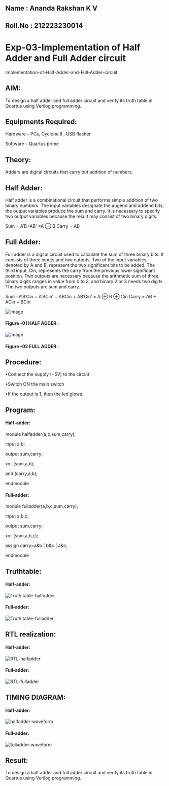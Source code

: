 ## Name : Ananda Rakshan K V

## Roll.No : 212223230014

# Exp-03-Implementation of Half Adder and Full Adder circuit

  Implementation-of-Half-Adder-and-Full-Adder-circuit
  
## AIM:

To design a half adder and full adder circuit and verify its truth table in Quartus using Verilog programming.

## Equipments Required:

Hardware – PCs, Cyclone II , USB flasher

Software – Quartus prime

## Theory:

Adders are digital circuits that carry out addition of numbers.

## Half Adder:

Half adder is a combinational circuit that performs simple addition of two binary numbers. The input variables designate the augend and addend bits; the output variables produce the sum and carry. It is necessary to specify two output variables because the result may consist of two binary digits.

Sum = A’B+AB’ =A ⊕ B Carry = AB

## Full Adder:

Full adder is a digital circuit used to calculate the sum of three binary bits. It consists of three inputs and two outputs. Two of the input variables, denoted by A and B, represent the two significant bits to be added. The third input, Cin, represents the carry from the previous lower significant position. Two outputs are necessary because the arithmetic sum of three binary digits ranges in value from 0 to 3, and binary 2 or 3 needs two digits. The two outputs are sum and carry.

Sum =A’B’Cin + A’BCin’ + ABCin + AB’Cin’ = A ⊕ B ⊕ Cin Carry = AB + ACin + BCin

 ![image](https://user-images.githubusercontent.com/36288975/163552156-a13e5a56-c638-4110-97d9-8896907c8d25.png)

#### Figure -01 HALF ADDER :


![image](https://user-images.githubusercontent.com/36288975/163552057-b3547877-6d07-45b4-b7e0-bcfebfad9e1d.png)

#### Figure -02 FULL ADDER :

## Procedure:

•Connect the supply (+5V) to the circuit

•Switch ON the main switch

•If the output is 1, then the led glows.

## Program:

#### Half-adder:

module halfadder(a,b,sum,carry);

input a,b;

output sum,carry;

xor (sum,a,b);

and (carry,a,b);

endmodule

#### Full-adder:

module fulladder(a,b,c,sum,carry);

input a,b,c;

output sum,carry;

xor (sum,a,b,c);

assign carry=a&b | b&c | a&c;

endmodule

## Truthtable:

#### Half-adder:

![Truth table-halfadder](https://github.com/anandarakshan/Exp-02-Implementation-of-Half-Adder-and-Full-Adder-circuit/assets/139217934/3b915795-1807-47ef-aefb-c6baedc0fa98)

#### Full-adder:

![Truth table-fulladder](https://github.com/anandarakshan/Exp-02-Implementation-of-Half-Adder-and-Full-Adder-circuit/assets/139217934/d1fe435a-cf38-441c-b8d2-0421ee914b38)

## RTL realization:

#### Half-adder:

![RTL-halfadder](https://github.com/anandarakshan/Exp-02-Implementation-of-Half-Adder-and-Full-Adder-circuit/assets/139217934/ef77bab0-c8aa-42e2-8be0-b0c359fbc987)

#### Full-adder:

![RTL-fulladder](https://github.com/anandarakshan/Exp-02-Implementation-of-Half-Adder-and-Full-Adder-circuit/assets/139217934/0bc8d450-9831-49c1-a185-960faa6ee5a5)

## TIMING DIAGRAM:

#### Half-adder:

![halfadder-waveform](https://github.com/anandarakshan/Exp-02-Implementation-of-Half-Adder-and-Full-Adder-circuit/assets/139217934/d14a0c56-9ab5-46ff-8253-ccfdc7d309fd)

#### Full-adder:

![fulladder-waveform](https://github.com/anandarakshan/Exp-02-Implementation-of-Half-Adder-and-Full-Adder-circuit/assets/139217934/db72b1d0-10da-448e-85f0-a771ee227e5c)

## Result:

To design a half adder and full adder circuit and verify its truth table in Quartus using Verilog programming.

